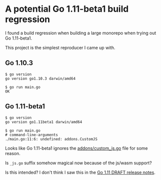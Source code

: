 # A potential Go 1.11-beta1 build regression

I found a build regression when building a large monorepo when trying out Go 1.11-beta1.

This project is the simplest reproducer I came up with.

## Go 1.10.3
```
$ go version
go version go1.10.3 darwin/amd64

$ go run main.go
OK
```

## Go 1.11-beta1

```
$ go version
go version go1.11beta1 darwin/amd64

$ go run main.go
# command-line-arguments
./main.go:11:6: undefined: addons.CustomJS
```

Looks like Go 1.11-beta1 ignores the [addons/custom_js.go](./addons/custom_js.go) file for some reason.

Is `_js.go` suffix somehow magical now because of the js/wasm support?

Is this intended? I don't think I saw this in the [Go 1.11 DRAFT release notes](https://tip.golang.org/doc/go1.11).
